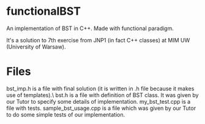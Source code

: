 # functionalBST
An implementation of BST in C++. Made with functional paradigm. 

It's a solution to 7th exercise from JNP1 (in fact C++ classes) at MIM UW (University of Warsaw).

# Files

bst\_imp.h is a file with final solution (it is written in .h file because it makes use of templates).\\
bst.h is a file with definition of BST class. It was given by our Tutor to specify some details of implementation.
my\_bst\_test.cpp is a file with tests.
sample\_bst\_usage.cpp is a file which was given by our Tutor to do some simple tests of our implementation.
